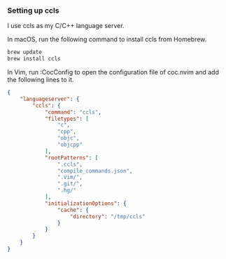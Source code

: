 ### Setting up ccls
I use ccls as my C/C++ language server.

In macOS, run the following command to install ccls from Homebrew.

```bash
brew update
brew install ccls
```

In Vim, run :CocConfig to open the configuration file of coc.nvim and add the following lines to it.

```json
{
    "languageserver": {
        "ccls": {
            "command": "ccls",
            "filetypes": [
                "c",
                "cpp",
                "objc",
                "objcpp"
            ],
            "rootPatterns": [
                ".ccls",
                "compile_commands.json",
                ".vim/",
                ".git/",
                ".hg/"
            ],
            "initializationOptions": {
                "cache": {
                    "directory": "/tmp/ccls"
                }
            }
        }
    }
}
```
